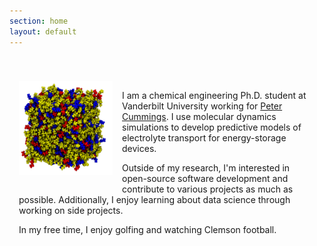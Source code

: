 ```yaml
---
section: home
layout: default
---
```


<div
style="max-width:800px;margin-left:auto;margin-right:auto;padding-top:40px;padding-bottom:20px;padding-left:15px;padding-right:15px">

  <img style="float: left; margin: 0px 15px 15px 0px;" src="/images/website-image.png" width="150" height="150" />

   <p>I am a chemical engineering Ph.D. student at Vanderbilt
   University working for  <a href="http://huggins.vuse.vanderbilt.edu/ptc/"
   onclick="trackOutboundLink('http://huggins.vuse.vanderbilt.edu/ptc/');">Peter Cummings</a>.  I use molecular dynamics simulations to
   develop predictive models of electrolyte transport for
   energy-storage devices.</p>

   <p>Outside of my research, I'm interested in open-source software
   development and contribute to various projects as much as
   possible.  Additionally, I enjoy learning about data science
   through working on side projects.</p>

   <p>In my free time, I enjoy golfing and watching Clemson
   football. <br style="clear: both;" /></p>

</div>
